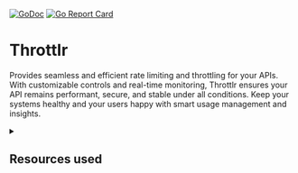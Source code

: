 [![GoDoc](https://godoc.org/github.com/linkinlog/throttlr?status.svg)](https://godoc.org/github.com/linkinlog/throttlr) [![Go Report Card](https://goreportcard.com/badge/github.com/linkinlog/throttlr)](https://goreportcard.com/report/github.com/linkinlog/throttlr)

# Throttlr

Provides seamless and efficient rate limiting and throttling for your APIs. With customizable controls and real-time monitoring, Throttlr ensures your API remains performant, secure, and stable under all conditions. Keep your systems healthy and your users happy with smart usage management and insights.

<details>
  <summary><h2>Resources used</h2></summary>
  <details>
    <summary><h3>General help</h3></summary>
    <a href="https://www.oreilly.com/library/view/cloud-native-go/9781492076322/">Cloud Native Go</a>
  </details>
  <details>
    <summary><h3>Database</h3></summary>
    <a href="https://www.alexedwards.net/blog/organising-database-access">Organising database access in Go</a>
  </details>
  <details>
    <summary><h3>Auth / sessions</h3></summary>
    <a href="https://github.com/golangci/golangci-api/tree/master">The archived golangci-api</a>
    <a href="https://github.com/CurtisVermeeren/gorilla-sessions-tutorial/tree/master">gorilla-sessions-tutorial</a>
    <a href="https://github.com/svenrisse/bookshelf/tree/main">bookshelf</a>
  </details>
</details>

